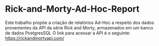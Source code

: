 # Rick-and-Morty-Ad-Hoc-Report
Este trabalho propõe a criação de relatórios Ad-Hoc a respeito dos dados provenientes da API da série Rick and Morty, armazenados em um banco de dados PostgresSQL
O link para acessar a API é o seguinte: https://rickandmortyapi.com/
